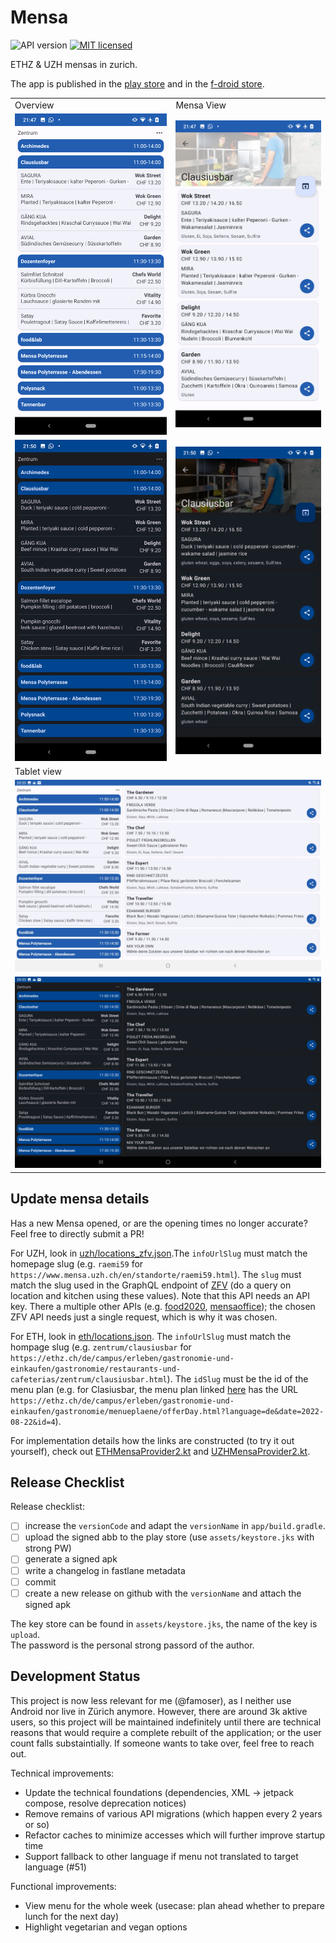 # Mensa
![API version](https://img.shields.io/badge/API-21-green.svg)
[![MIT licensed](https://img.shields.io/badge/license-MIT-blue.svg)](./LICENSE) 

ETHZ & UZH mensas in zurich.

The app is published in the [play store](https://play.google.com/store/apps/details?id=ch.famoser.mensa&hl=de_CH) and in the [f-droid store](https://f-droid.org/en/packages/ch.famoser.mensa/).

<table>
    <tbody>
        <tr>
            <td>Overview</td>
            <td>Mensa View</td>
        </tr>
        <tr>
            <td><img src="assets/screenshot_phone_overview_white.png?raw=true" alt="Screenshot Main"></td>
            <td><img src="assets/screenshot_phone_detail_white.png?raw=true" alt="Screenshot Mensa"></td>
        </tr>
        <tr>
            <td><img src="assets/screenshot_phone_overview_black.png?raw=true" alt="Screenshot Main"></td>
            <td><img src="assets/screenshot_phone_detail_black.png?raw=true" alt="Screenshot Mensa"></td>
        </tr>
        <tr>
            <td colspan="2">Tablet view</td>
        </tr>
        <tr>
            <td colspan="2"><img src="assets/screenshot_tablet_white.jpg?raw=true" alt="Screenshot Tablet"></td>
        </tr>
        <tr>
            <td colspan="2"><img src="assets/screenshot_tablet_black.jpg?raw=true" alt="Screenshot Tablet"></td>
        </tr>
    </tbody>
</table>

## Update mensa details

Has a new Mensa opened, or are the opening times no longer accurate? Feel free to directly submit a PR!

For UZH, look in [uzh/locations_zfv.json](./app/src/main/assets/uzh/locations_zfv.json).The `infoUrlSlug` must match the homepage slug (e.g. `raemi59` for `https://www.mensa.uzh.ch/en/standorte/raemi59.html`). The `slug` must match the slug used in the GraphQL endpoint of [ZFV](https://api.zfv.ch/graphql) (do a query on location and kitchen using these values). Note that this API needs an API key. There a multiple other APIs (e.g. [food2020](https://api.app.food2050.ch/), [mensaoffice](`https://api.mensaoffice.de/api/PDF/get/509`)); the chosen ZFV API needs just a single request, which is why it was chosen.

For ETH, look in [eth/locations.json](./app/src/main/assets/eth/locations.json). The `infoUrlSlug` must match the hompage slug (e.g. `zentrum/clausiusbar` for `https://ethz.ch/de/campus/erleben/gastronomie-und-einkaufen/gastronomie/restaurants-und-cafeterias/zentrum/clausiusbar.html`). The `idSlug` must be the id of the menu plan (e.g. for Clasiusbar, the menu plan linked [here](https://ethz.ch/de/campus/erleben/gastronomie-und-einkaufen/gastronomie/menueplaene.html) has the URL `https://ethz.ch/de/campus/erleben/gastronomie-und-einkaufen/gastronomie/menueplaene/offerDay.html?language=de&date=2022-08-22&id=4`).

For implementation details how the links are constructed (to try it out yourself), check out [ETHMensaProvider2.kt](./app/src/main/java/ch/famoser/mensa/services/providers/ETHMensaProvider2.kt) and [UZHMensaProvider2.kt](./app/src/main/java/ch/famoser/mensa/services/providers/UZHMensaProvider2.kt).


## Release Checklist

Release checklist:

- [ ] increase the `versionCode` and adapt the `versionName` in `app/build.gradle`.
- [ ] upload the signed abb to the play store (use `assets/keystore.jks` with strong PW)
- [ ] generate a signed apk
- [ ] write a changelog in fastlane metadata
- [ ] commit
- [ ] create a new release on github with the `versionName` and attach the signed apk

The key store can be found in `assets/keystore.jks`, the name of the key is `upload`.  
The password is the personal strong passord of the author.


## Development Status

This project is now less relevant for me (@famoser), as I neither use Android nor live in Zürich anymore. However, there are around 3k aktive users, so this project will be maintained indefinitely until there are technical reasons that would require a complete rebuilt of the application; or the user count falls substaintially. If someone wants to take over, feel free to reach out.

Technical improvements:
- Update the technical foundations (dependencies, XML -> jetpack compose, resolve deprecation notices)
- Remove remains of various API migrations (which happen every 2 years or so)
- Refactor caches to minimize accesses which will further improve startup time
- Support fallback to other language if menu not translated to target language (#51) 

Functional improvements:
- View menu for the whole week (usecase: plan ahead whether to prepare lunch for the next day)
- Highlight vegetarian and vegan options
